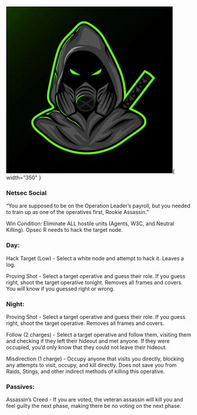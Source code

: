 ![rookieassassin.png](Images/rookieassassin.png){ width="350" }

### **Netsec Social**

“You are supposed to be on the Operation Leader’s payroll, but you needed to train up as one of the operatives first, Rookie Assassin.”

Win Condition: Eliminate ALL hostile units (Agents, W3C, and Neutral Killing). Opsec R needs to hack the target node.

### **Day:**

Hack Target (Low) - Select a white node and attempt to hack it. Leaves a log.

Proving Shot - Select a target operative and guess their role. If you guess right, shoot the target operative tonight. Removes all frames and covers. You will know if you guessed right or wrong.

### **Night:**

Proving Shot - Select a target operative and guess their role. If you guess right, shoot the target operative. Removes all frames and covers.

Follow (2 charges) - Select a target operative and follow them, visiting them and checking if they left their hideout and met anyone. If they were occupied, you’d only know that they could not leave their hideout.

Misdirection (1 charge) - Occupy anyone that visits you directly, blocking any attempts to visit, occupy, and kill directly. Does not save you from Raids, Stings, and other indirect methods of killing this operative.

### **Passives:**

Assassin’s Creed - If you are voted, the veteran assassin will kill you and feel guilty the next phase, making there be no voting on the next phase.